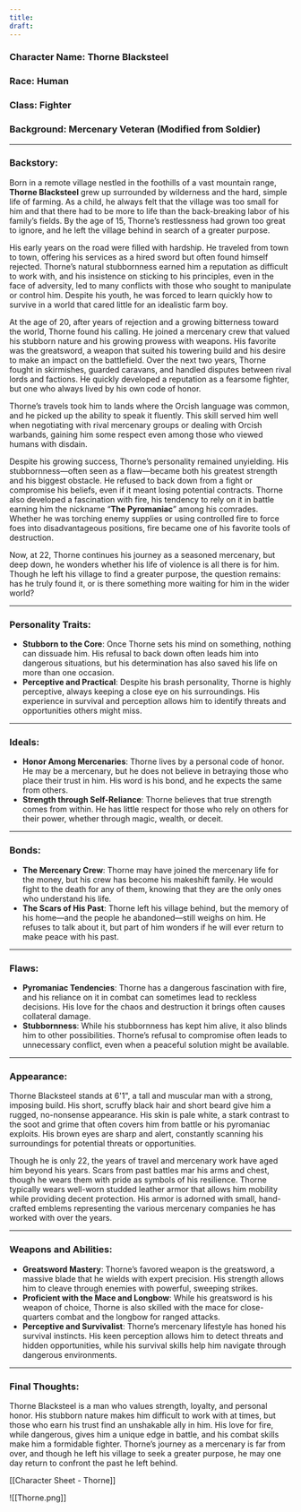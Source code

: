 ```yaml
---
title: 
draft:
---
```

### **Character Name**: Thorne Blacksteel

### **Race**: Human

### **Class**: Fighter

### **Background**: Mercenary Veteran (Modified from Soldier)

---

### **Backstory**:

Born in a remote village nestled in the foothills of a vast mountain range, **Thorne Blacksteel** grew up surrounded by wilderness and the hard, simple life of farming. As a child, he always felt that the village was too small for him and that there had to be more to life than the back-breaking labor of his family’s fields. By the age of 15, Thorne’s restlessness had grown too great to ignore, and he left the village behind in search of a greater purpose.

His early years on the road were filled with hardship. He traveled from town to town, offering his services as a hired sword but often found himself rejected. Thorne’s natural stubbornness earned him a reputation as difficult to work with, and his insistence on sticking to his principles, even in the face of adversity, led to many conflicts with those who sought to manipulate or control him. Despite his youth, he was forced to learn quickly how to survive in a world that cared little for an idealistic farm boy.

At the age of 20, after years of rejection and a growing bitterness toward the world, Thorne found his calling. He joined a mercenary crew that valued his stubborn nature and his growing prowess with weapons. His favorite was the greatsword, a weapon that suited his towering build and his desire to make an impact on the battlefield. Over the next two years, Thorne fought in skirmishes, guarded caravans, and handled disputes between rival lords and factions. He quickly developed a reputation as a fearsome fighter, but one who always lived by his own code of honor.

Thorne’s travels took him to lands where the Orcish language was common, and he picked up the ability to speak it fluently. This skill served him well when negotiating with rival mercenary groups or dealing with Orcish warbands, gaining him some respect even among those who viewed humans with disdain.

Despite his growing success, Thorne’s personality remained unyielding. His stubbornness—often seen as a flaw—became both his greatest strength and his biggest obstacle. He refused to back down from a fight or compromise his beliefs, even if it meant losing potential contracts. Thorne also developed a fascination with fire, his tendency to rely on it in battle earning him the nickname “**The Pyromaniac**” among his comrades. Whether he was torching enemy supplies or using controlled fire to force foes into disadvantageous positions, fire became one of his favorite tools of destruction.

Now, at 22, Thorne continues his journey as a seasoned mercenary, but deep down, he wonders whether his life of violence is all there is for him. Though he left his village to find a greater purpose, the question remains: has he truly found it, or is there something more waiting for him in the wider world?

---

### **Personality Traits**:

- **Stubborn to the Core**: Once Thorne sets his mind on something, nothing can dissuade him. His refusal to back down often leads him into dangerous situations, but his determination has also saved his life on more than one occasion.
- **Perceptive and Practical**: Despite his brash personality, Thorne is highly perceptive, always keeping a close eye on his surroundings. His experience in survival and perception allows him to identify threats and opportunities others might miss.

---

### **Ideals**:

- **Honor Among Mercenaries**: Thorne lives by a personal code of honor. He may be a mercenary, but he does not believe in betraying those who place their trust in him. His word is his bond, and he expects the same from others.
- **Strength through Self-Reliance**: Thorne believes that true strength comes from within. He has little respect for those who rely on others for their power, whether through magic, wealth, or deceit.

---

### **Bonds**:

- **The Mercenary Crew**: Thorne may have joined the mercenary life for the money, but his crew has become his makeshift family. He would fight to the death for any of them, knowing that they are the only ones who understand his life.
- **The Scars of His Past**: Thorne left his village behind, but the memory of his home—and the people he abandoned—still weighs on him. He refuses to talk about it, but part of him wonders if he will ever return to make peace with his past.

---

### **Flaws**:

- **Pyromaniac Tendencies**: Thorne has a dangerous fascination with fire, and his reliance on it in combat can sometimes lead to reckless decisions. His love for the chaos and destruction it brings often causes collateral damage.
- **Stubbornness**: While his stubbornness has kept him alive, it also blinds him to other possibilities. Thorne’s refusal to compromise often leads to unnecessary conflict, even when a peaceful solution might be available.

---

### **Appearance**:

Thorne Blacksteel stands at 6'1", a tall and muscular man with a strong, imposing build. His short, scruffy black hair and short beard give him a rugged, no-nonsense appearance. His skin is pale white, a stark contrast to the soot and grime that often covers him from battle or his pyromaniac exploits. His brown eyes are sharp and alert, constantly scanning his surroundings for potential threats or opportunities.

Though he is only 22, the years of travel and mercenary work have aged him beyond his years. Scars from past battles mar his arms and chest, though he wears them with pride as symbols of his resilience. Thorne typically wears well-worn studded leather armor that allows him mobility while providing decent protection. His armor is adorned with small, hand-crafted emblems representing the various mercenary companies he has worked with over the years.

---

### **Weapons and Abilities**:

- **Greatsword Mastery**: Thorne’s favored weapon is the greatsword, a massive blade that he wields with expert precision. His strength allows him to cleave through enemies with powerful, sweeping strikes.
- **Proficient with the Mace and Longbow**: While his greatsword is his weapon of choice, Thorne is also skilled with the mace for close-quarters combat and the longbow for ranged attacks.
- **Perceptive and Survivalist**: Thorne’s mercenary lifestyle has honed his survival instincts. His keen perception allows him to detect threats and hidden opportunities, while his survival skills help him navigate through dangerous environments.

---

### **Final Thoughts**:

Thorne Blacksteel is a man who values strength, loyalty, and personal honor. His stubborn nature makes him difficult to work with at times, but those who earn his trust find an unshakable ally in him. His love for fire, while dangerous, gives him a unique edge in battle, and his combat skills make him a formidable fighter. Thorne’s journey as a mercenary is far from over, and though he left his village to seek a greater purpose, he may one day return to confront the past he left behind.

[[Character Sheet - Thorne]]

![[Thorne.png]]